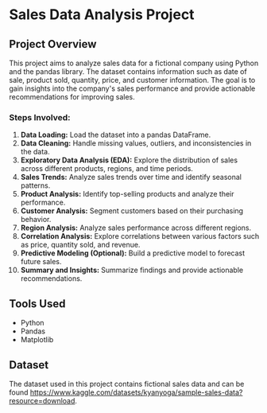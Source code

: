 # Sales Data Analysis Project

## Project Overview

This project aims to analyze sales data for a fictional company using Python and the pandas library. The dataset contains information such as date of sale, product sold, quantity, price, and customer information. The goal is to gain insights into the company's sales performance and provide actionable recommendations for improving sales.

### Steps Involved:

1. **Data Loading:** Load the dataset into a pandas DataFrame.
2. **Data Cleaning:** Handle missing values, outliers, and inconsistencies in the data.
3. **Exploratory Data Analysis (EDA):** Explore the distribution of sales across different products, regions, and time periods.
4. **Sales Trends:** Analyze sales trends over time and identify seasonal patterns.
5. **Product Analysis:** Identify top-selling products and analyze their performance.
6. **Customer Analysis:** Segment customers based on their purchasing behavior.
7. **Region Analysis:** Analyze sales performance across different regions.
8. **Correlation Analysis:** Explore correlations between various factors such as price, quantity sold, and revenue.
9. **Predictive Modeling (Optional):** Build a predictive model to forecast future sales.
10. **Summary and Insights:** Summarize findings and provide actionable recommendations.

## Tools Used

- Python
- Pandas
- Matplotlib

## Dataset

The dataset used in this project contains fictional sales data and can be found https://www.kaggle.com/datasets/kyanyoga/sample-sales-data?resource=download.
